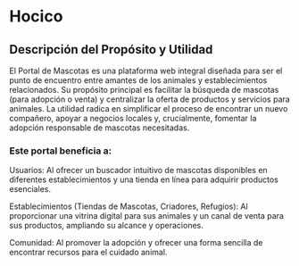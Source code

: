 # Hocico

## Descripción del Propósito y Utilidad

El Portal de Mascotas es una plataforma web integral diseñada para ser el punto de encuentro entre amantes de los animales y establecimientos relacionados. Su propósito principal es facilitar la búsqueda de mascotas (para adopción o venta) y centralizar la oferta de productos y servicios para animales. La utilidad radica en simplificar el proceso de encontrar un nuevo compañero, apoyar a negocios locales y, crucialmente, fomentar la adopción responsable de mascotas necesitadas.

### Este portal beneficia a:

Usuarios: Al ofrecer un buscador intuitivo de mascotas disponibles en diferentes establecimientos y una tienda en línea para adquirir productos esenciales.

Establecimientos (Tiendas de Mascotas, Criadores, Refugios): Al proporcionar una vitrina digital para sus animales y un canal de venta para sus productos, ampliando su alcance y operaciones.

Comunidad: Al promover la adopción y ofrecer una forma sencilla de encontrar recursos para el cuidado animal.
